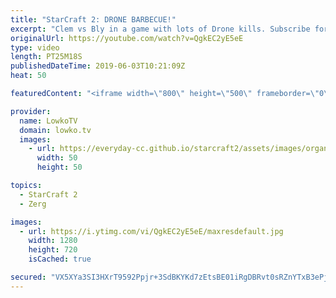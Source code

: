 ```yaml
---
title: "StarCraft 2: DRONE BARBECUE!"
excerpt: "Clem vs Bly in a game with lots of Drone kills. Subscribe for more videos: http://lowko.tv/youtube More StarCraft 2: https://youtu.be/EQ_JvXQFDEU  In this game of Zerg vs Terran Bly takes significantly more damage than he would have liked to. In total, over 100 Drones are killed in this game. He still"
originalUrl: https://youtube.com/watch?v=QgkEC2yE5eE
type: video
length: PT25M18S
publishedDateTime: 2019-06-03T10:21:09Z
heat: 50

featuredContent: "<iframe width=\"800\" height=\"500\" frameborder=\"0\" src=\"https://www.youtube.com/embed/QgkEC2yE5eE\" allow=\"accelerometer; autoplay; encrypted-media; gyroscope; picture-in-picture\" allowfullscreen></iframe>"

provider:
  name: LowkoTV
  domain: lowko.tv
  images:
    - url: https://everyday-cc.github.io/starcraft2/assets/images/organizations/lowko.tv-50x50.jpg
      width: 50
      height: 50

topics:
  - StarCraft 2
  - Zerg

images:
  - url: https://i.ytimg.com/vi/QgkEC2yE5eE/maxresdefault.jpg
    width: 1280
    height: 720
    isCached: true

secured: "VX5XYa3SI3HXrT9592Ppjr+3SdBKYKd7zEtsBE01iRgDBRvt0sRZnYTxB3ePjGRh+6oYTespBxL+JltBMJqXuklpYZQb5b7cmBumU/bf1FS2sMWxeAaKbUYbiyk0Xf6sGJc9LTuk6F5O9BcXrfIYg4Ub0i82TKBTANT4rWR9pIBfrn57iVA2MyWbTGul7ZyG18Z0cY5e3tddd9/oEC47UcPomtb/VipK2LOQKGkEBHyUMTKVCaLcoHET8K56AeTqxBGNnO8taXbSBBUT3ohV31PPl40r3lNmu8NnRYwl31u7VfDCoyNicTT+PYWXVrN2ovI9Z9nneCO5EUVGuubercMQzDHHiJBYyh/l74B78e48lrxRsI/zI7dW4SSKBo1B73tz6neY2KhYWQmq3PU1jiIALIPyNCQIcA6ekVhjRjQ=;j2oRdm05oktj5U8HWlJn5w=="
---
```


